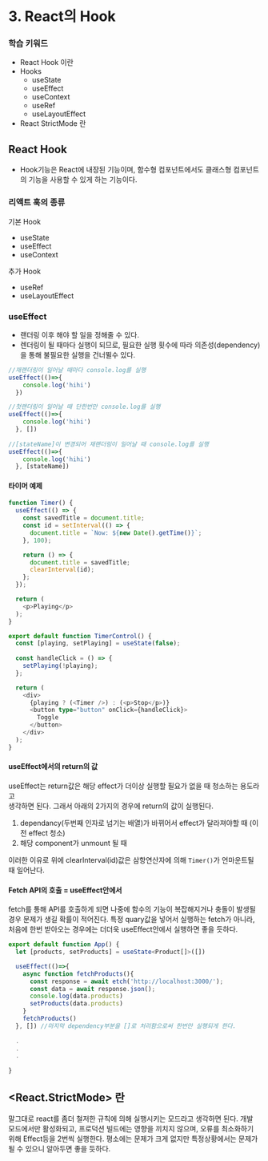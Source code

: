 # 3. React의 Hook

### 학습 키워드

* React Hook 이란
* Hooks
  * useState
  * useEffect
  * useContext
  * useRef
  * useLayoutEffect
* React StrictMode 란



## React Hook

* Hook기능은 React에 내장된 기능이며, 함수형 컴포넌트에서도 클래스형 컴포넌트의 기능을 사용할 수 있게 하는 기능이다.

### 리액트 훅의 종류

기본 Hook

* useState
* useEffect
* useContext

추가 Hook

* useRef
* useLayoutEffect

### useEffect

* 랜더링 이후 해야 할 일을 정해줄 수 있다.
* 렌더링이 될 때마다 실행이 되므로, 필요한 실행 횟수에 따라 의존성(dependency)을 통해 불필요한 실행을 건너뛸수 있다.

```javascript
//재랜더링이 일어날 때마다 console.log를 실행
useEffect(()=>{
    console.log('hihi')
  })

//첫랜더링이 일어날 때 단한번만 console.log를 실행  
useEffect(()=>{
    console.log('hihi')
  }, [])
  
//[stateName]이 변경되어 재랜더링이 일어날 때 console.log를 실행  
useEffect(()=>{
    console.log('hihi')
  }, [stateName])
```

#### 타이머 예제



```typescript
function Timer() {
  useEffect(() => {
    const savedTitle = document.title;
    const id = setInterval(() => {
      document.title = `Now: ${new Date().getTime()}`;
    }, 100);

    return () => {
      document.title = savedTitle;
      clearInterval(id);
    };
  });

  return (
    <p>Playing</p>
  );
}

export default function TimerControl() {
  const [playing, setPlaying] = useState(false);
	
  const handleClick = () => {
    setPlaying(!playing);
  };

  return (
    <div>
      {playing ? (<Timer />) : (<p>Stop</p>)}
      <button type="button" onClick={handleClick}>
        Toggle
      </button>
    </div>
  );
}
```



#### useEffect에서의 return의 값

useEffect는 return값은 해당 effect가 더이상 실행할 필요가 없을 때 청소하는 용도라고\
생각하면 된다. 그래서 아래의 2가지의 경우에 return의 값이 실행된다.

1. dependancy(두번째 인자로 넘기는 배열)가 바뀌어서 effect가 달라져야할 때 (이전 effect 청소)
2. 해당 component가 unmount 될 때

이러한 이유로 위에 clearInterval(id)값은 삼항연산자에 의해 `Timer()`가 언마운트될때 일어난다.



#### Fetch API의 호출 = useEffect안에서

fetch를 통해 API를 호출하게 되면 나중에 함수의 기능이 복잡해지거나 충돌이 발생될 경우 문제가 생길 확률이 적어진다. 특정 quary값을 넣어서 실행하는 fetch가 아니라, 처음에 한번 받아오는 경우에는 더더욱 useEffect안에서 실행하면 좋을 듯하다.

```typescript
export default function App() {
  let [products, setProducts] = useState<Product[]>([])

  useEffect(()=>{
    async function fetchProducts(){
      const response = await etch('http://localhost:3000/');
      const data = await response.json();
      console.log(data.products)
      setProducts(data.products)
    }
    fetchProducts()
  }, []) //마지막 dependency부분을 []로 처리함으로써 한번만 실행되게 한다.
  
  .
  .
  .
  
}
```

## \<React.StrictMode> 란

말그대로 react를 좀더 철저한 규칙에 의해 실행시키는 모드라고 생각하면 된다. 개발 모드에서만 활성화되고, 프로덕션 빌드에는 영향을 끼치지 않으며, 오류를 최소화하기 위해 Effect등을 2번씩 실행한다. 평소에는 문제가 크게 없지만 특정상황에서는 문제가 될 수 있으니 알아두면 좋을 듯하다.

